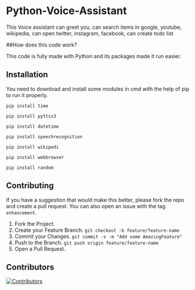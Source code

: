 # Python-Voice-Assistant

This Voice assistant can greet you, can search items in google, youtube, wikipedia, can open twitter, instagram, facebook, can create todo list

##How does this code work?

This code is fully made with Python and its packages made it run easier.

## Installation

You need to download and install some modules in cmd with the help of pip to run it properly.

`pip install time`

`pip install pyttsx3`

`pip install datetime`

`pip install speechrecognition`

`pip install wikipedi`

`pip install webbrowser`

`pip install random`


## Contributing

If you have a suggestion that would make this better, please fork the repo and create a pull request. You can also open an issue with the tag `enhancement`.

1. Fork the Project.
2. Create your Feature Branch. `git checkout -b feature/feature-name`
3. Commit your Changes. `git commit -s -m "Add some AmazingFeature"`
4. Push to the Branch. `git push origin feature/feature-name`
5. Open a Pull Request.

## Contributors
[![Contributors](https://contrib.rocks/image?repo=subhadip-saha-05/Python-Voice-Assistant)](https://github.com/subhadip-saha-05/Python-Voice-Assistant/graphs/contributors)
